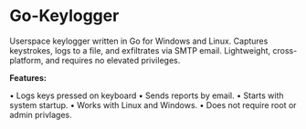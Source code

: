 # Go-Keylogger
Userspace keylogger written in Go for Windows and Linux. Captures keystrokes, logs to a file, and exfiltrates via SMTP email. Lightweight, cross-platform, and requires no elevated privileges.

**Features:**

•	Logs keys pressed on keyboard •	Sends reports by email.
•	Starts with system startup.
•	Works with Linux and Windows.
•	Does not require root or admin privlages.
